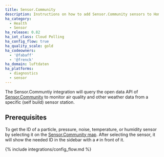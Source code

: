 ```yaml
---
title: Sensor.Community
description: Instructions on how to add Sensor.Community sensors to Home Assistant.
ha_category:
  - Health
  - Sensor
ha_release: 0.82
ha_iot_class: Cloud Polling
ha_config_flow: true
ha_quality_scale: gold
ha_codeowners:
  - '@fabaff'
  - '@frenck'
ha_domain: luftdaten
ha_platforms:
  - diagnostics
  - sensor
---
```


The Sensor.Communtiy integration will query the open data API of [Sensor.Community](https://sensor.community) to monitor air quality and other weather data from a specific (self build) sensor station.

## Prerequisites

To get the ID of a particle, pressure, noise, temperature, or humidity sensor by selecting it on the [Sensor.Community map](https://maps.sensor.community/).
After selecting the sensor, it will show the needed ID in the sidebar with a `#` in front of it.

{% include integrations/config_flow.md %}
